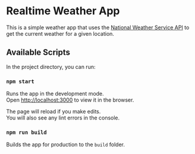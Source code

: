 # Realtime Weather App

This is a simple weather app that uses the [National Weather Service API](https://www.weather.gov/documentation/services-web-api) to get the current weather for a given location.

## Available Scripts

In the project directory, you can run:

### `npm start`

Runs the app in the development mode.\
Open [http://localhost:3000](http://localhost:3000) to view it in the browser.

The page will reload if you make edits.\
You will also see any lint errors in the console.

### `npm run build`

Builds the app for production to the `build` folder.
